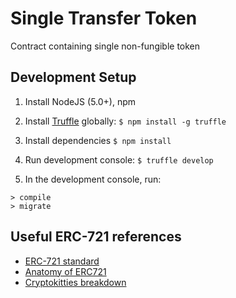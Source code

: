 # Single Transfer Token
Contract containing single non-fungible token

## Development Setup
1. Install NodeJS (5.0+), npm

2. Install [Truffle](http://truffleframework.com/) globally:
`$ npm install -g truffle`

3. Install dependencies
`$ npm install`

4. Run development console:
`$ truffle develop`

5. In the development console, run:
```
> compile
> migrate
```

## Useful ERC-721 references
- [ERC-721 standard](https://github.com/ethereum/eips/issues/721)
- [Anatomy of ERC721](https://medium.com/crypto-currently/the-anatomy-of-erc721-e9db77abfc24)
- [Cryptokitties breakdown](https://medium.com/loom-network/how-to-code-your-own-cryptokitties-style-game-on-ethereum-7c8ac86a4eb3)
